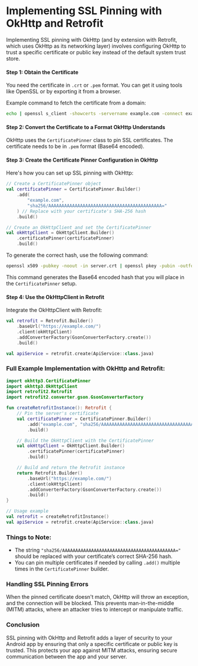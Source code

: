 
# Implementing SSL Pinning with OkHttp and Retrofit
 Implementing SSL pinning with OkHttp (and by extension with Retrofit, which uses OkHttp as its networking layer) involves configuring OkHttp to trust a specific certificate or public key instead of the default system trust store.

#### Step 1: Obtain the Certificate

You need the certificate in `.crt` or `.pem` format. You can get it using tools like OpenSSL or by exporting it from a
browser.

Example command to fetch the certificate from a domain:

```bash
echo | openssl s_client -showcerts -servername example.com -connect example.com:443 2>/dev/null | openssl x509 -outform PEM > server.crt
```

#### **Step 2: Convert the Certificate to a Format OkHttp Understands**

OkHttp uses the `CertificatePinner` class to pin SSL certificates. The certificate needs to be in `.pem` format (Base64
encoded).

#### **Step 3: Create the Certificate Pinner Configuration in OkHttp**

Here's how you can set up SSL pinning with OkHttp:

```kotlin
// Create a CertificatePinner object
val certificatePinner = CertificatePinner.Builder()
    .add(
        "example.com",
        "sha256/AAAAAAAAAAAAAAAAAAAAAAAAAAAAAAAAAAAAAAAAAAA="
    ) // Replace with your certificate's SHA-256 hash
    .build()

// Create an OkHttpClient and set the CertificatePinner
val okHttpClient = OkHttpClient.Builder()
    .certificatePinner(certificatePinner)
    .build()
```

To generate the correct hash, use the following command:

```bash
openssl x509 -pubkey -noout -in server.crt | openssl pkey -pubin -outform DER | openssl dgst -sha256 -binary | base64
```

This command generates the Base64 encoded hash that you will place in the `CertificatePinner` setup.

#### **Step 4: Use the OkHttpClient in Retrofit**

Integrate the OkHttpClient with Retrofit:

```kotlin
val retrofit = Retrofit.Builder()
    .baseUrl("https://example.com/")
    .client(okHttpClient)
    .addConverterFactory(GsonConverterFactory.create())
    .build()

val apiService = retrofit.create(ApiService::class.java)
```

### **Full Example Implementation with OkHttp and Retrofit:**

```kotlin
import okhttp3.CertificatePinner
import okhttp3.OkHttpClient
import retrofit2.Retrofit
import retrofit2.converter.gson.GsonConverterFactory

fun createRetrofitInstance(): Retrofit {
    // Pin the server's certificate
    val certificatePinner = CertificatePinner.Builder()
        .add("example.com", "sha256/AAAAAAAAAAAAAAAAAAAAAAAAAAAAAAAAAAAAAAAAAAA=")
        .build()

    // Build the OkHttpClient with the CertificatePinner
    val okHttpClient = OkHttpClient.Builder()
        .certificatePinner(certificatePinner)
        .build()

    // Build and return the Retrofit instance
    return Retrofit.Builder()
        .baseUrl("https://example.com/")
        .client(okHttpClient)
        .addConverterFactory(GsonConverterFactory.create())
        .build()
}

// Usage example
val retrofit = createRetrofitInstance()
val apiService = retrofit.create(ApiService::class.java)
```

### **Things to Note:**

- The string `"sha256/AAAAAAAAAAAAAAAAAAAAAAAAAAAAAAAAAAAAAAAAAAA="` should be replaced with your certificate’s correct
  SHA-256 hash.
- You can pin multiple certificates if needed by calling `.add()` multiple times in the `CertificatePinner` builder.

### **Handling SSL Pinning Errors**

When the pinned certificate doesn't match, OkHttp will throw an exception, and the connection will be blocked. This
prevents man-in-the-middle (MITM) attacks, where an attacker tries to intercept or manipulate traffic.

### **Conclusion**

SSL pinning with OkHttp and Retrofit adds a layer of security to your Android app by ensuring that only a specific
certificate or public key is trusted. This protects your app against MITM attacks, ensuring secure communication between
the app and your server.